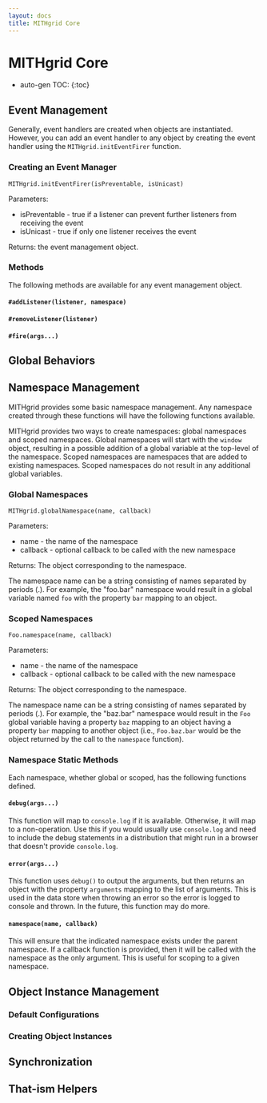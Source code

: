 ```yaml
---
layout: docs
title: MITHgrid Core
---
```

# MITHgrid Core

* auto-gen TOC:
{:toc}

## Event Management

Generally, event handlers are created when objects are instantiated. However, you can add an event handler to any
object by creating the event handler using the `MITHgrid.initEventFirer` function.

### Creating an Event Manager

`MITHgrid.initEventFirer(isPreventable, isUnicast)`

Parameters:

* isPreventable - true if a listener can prevent further listeners from receiving the event
* isUnicast - true if only one listener receives the event

Returns: the event management object.

### Methods

The following methods are available for any event management object.

#### `#addListener(listener, namespace)`

#### `#removeListener(listener)`

#### `#fire(args...)`

## Global Behaviors

## Namespace Management

MITHgrid provides some basic namespace management. Any namespace created through these functions will
have the following functions available.

MITHgrid provides two ways to create namespaces: global namespaces and scoped namespaces.
Global namespaces will start with the `window` object, resulting in a possible addition of a global
variable at the top-level of the namespace. Scoped namespaces are namespaces that are added to
existing namespaces. Scoped namespaces do not result in any additional global variables.

### Global Namespaces

`MITHgrid.globalNamespace(name, callback)`

Parameters:

* name - the name of the namespace
* callback - optional callback to be called with the new namespace

Returns: The object corresponding to the namespace.

The namespace name can be a string consisting of names separated by periods (.). For example, the
"foo.bar" namespace would result in a global variable named `foo` with the property `bar` mapping
to an object.

### Scoped Namespaces

`Foo.namespace(name, callback)`

Parameters:

* name - the name of the namespace
* callback - optional callback to be called with the new namespace

Returns: The object corresponding to the namespace.

The namespace name can be a string consisting of names separated by periods (.). For example, the
"baz.bar" namespace would result in the `Foo` global variable having a property `baz` mapping to
an object having a property `bar` mapping to another object (i.e., `Foo.baz.bar` would be the
object returned by the call to the `namespace` function).

### Namespace Static Methods

Each namespace, whether global or scoped, has the following functions defined.

#### `debug(args...)`

This function will map to `console.log` if it is available. Otherwise, it will map to a non-operation.
Use this if you would usually use `console.log` and need to include the debug statements in a
distribution that might run in a browser that doesn't provide `console.log`.

#### `error(args...)`

This function uses `debug()` to output the arguments, but then returns an object with the property
`arguments` mapping to the list of arguments. This is used in the data store when throwing an error
so the error is logged to console and thrown. In the future, this function may do more.

#### `namespace(name, callback)`

This will ensure that the indicated namespace exists under the parent namespace. If a callback
function is provided, then it will be called with the namespace as the only argument. This is
useful for scoping to a given namespace.

## Object Instance Management

### Default Configurations

### Creating Object Instances

## Synchronization

## That-ism Helpers
